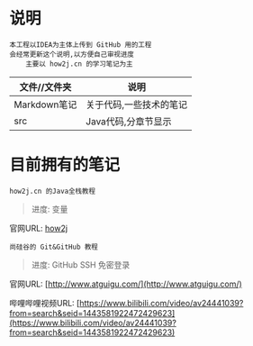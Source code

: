 # 说明

```text
本工程以IDEA为主体上传到 GitHub 用的工程
会经常更新这个说明,以方便自己审视进度
    主要以 how2j.cn 的学习笔记为主
```

| 文件//文件夹 | 说明 |
|---|---|
| Markdown笔记 | 关于代码,一些技术的笔记 |
| src | Java代码,分章节显示 |

# 目前拥有的笔记

```text
how2j.cn 的Java全栈教程
```
> 进度: 变量

官网URL: [how2j](https://www.how2j.cn/)

```text
尚硅谷的 Git&GitHub 教程
```
> 进度: GitHub SSH 免密登录

官网URL: [http://www.atguigu.com/](http://www.atguigu.com/)

哔哩哔哩视频URL: [https://www.bilibili.com/video/av24441039?from=search&seid=1443581922472429623](https://www.bilibili.com/video/av24441039?from=search&seid=1443581922472429623)